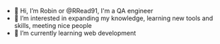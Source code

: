 - 👋 Hi, I’m Robin or @RRead91, I'm a QA engineer
- 👀 I’m interested in expanding my knowledge, learning new tools and skills, meeting nice people
- 🌱 I’m currently learning web development

<!---
RRead91/RRead91 is a ✨ special ✨ repository because its `README.md` (this file) appears on your GitHub profile.
You can click the Preview link to take a look at your changes.
--->
